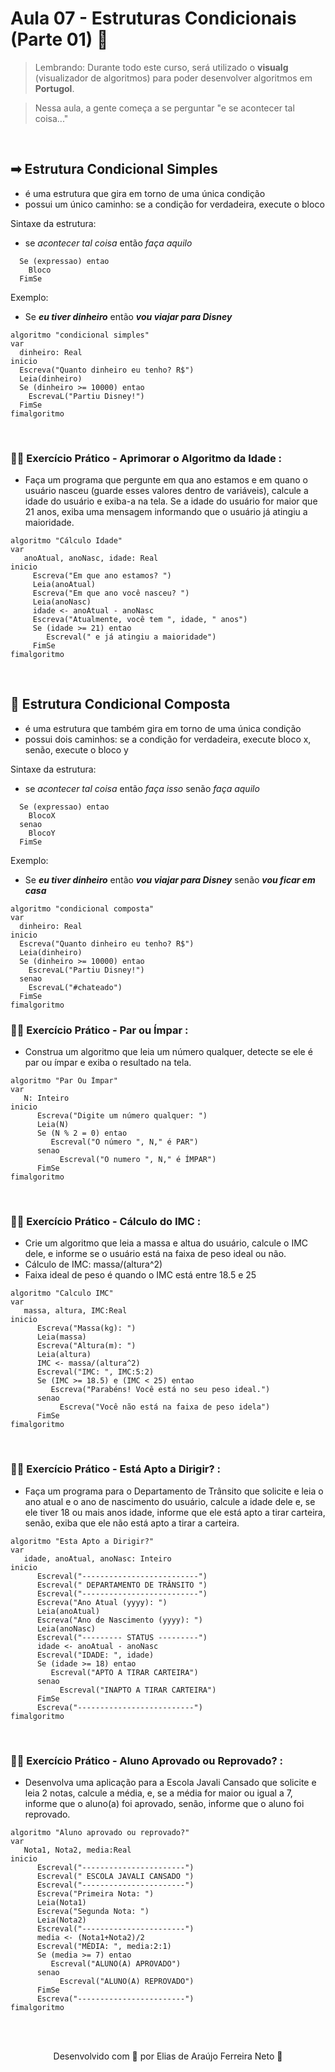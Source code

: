# Aula 07 - Estruturas Condicionais (Parte 01) 🔀

> Lembrando: Durante todo este curso, será utilizado o **visualg** (visualizador de algoritmos) para poder desenvolver algoritmos em **Portugol**.

> Nessa aula, a gente começa a se perguntar "e se acontecer tal coisa..."

<br>

## ➡ **Estrutura Condicional Simples**

* é uma estrutura que gira em torno de uma única condição 
* possui um único caminho: se a condição for verdadeira, execute o bloco

Sintaxe da estrutura: 

* se *acontecer tal coisa* então *faça aquilo*

````
  Se (expressao) entao
    Bloco
  FimSe
````

Exemplo:

* Se ***eu tiver dinheiro*** então ***vou viajar para Disney***

````
algoritmo "condicional simples"
var
  dinheiro: Real
inicio
  Escreva("Quanto dinheiro eu tenho? R$")
  Leia(dinheiro)
  Se (dinheiro >= 10000) entao
    EscrevaL("Partiu Disney!")
  FimSe
fimalgoritmo
````

<br>

### 🏋️‍♂️ **Exercício Prático - Aprimorar o Algoritmo da Idade :**

* Faça um programa que pergunte em qua ano estamos e em quano o usuário nasceu (guarde 
esses valores dentro de variáveis), calcule a idade do usuário e exiba-a na tela. Se
a idade do usuário for maior que 21 anos, exiba uma mensagem informando que o usuário
já atingiu a maioridade. 

````
algoritmo "Cálculo Idade"
var
   anoAtual, anoNasc, idade: Real
inicio
     Escreva("Em que ano estamos? ")
     Leia(anoAtual)
     Escreva("Em que ano você nasceu? ")
     Leia(anoNasc)
     idade <- anoAtual - anoNasc
     Escreva("Atualmente, você tem ", idade, " anos")
     Se (idade >= 21) entao
        Escreval(" e já atingiu a maioridade")
     FimSe
fimalgoritmo
````

<br>

## 🔀 **Estrutura Condicional Composta**

* é uma estrutura que também gira em torno de uma única condição 
* possui dois caminhos: se a condição for verdadeira, execute bloco x, senão, 
execute o bloco y

Sintaxe da estrutura: 

* se *acontecer tal coisa* então *faça isso* senão *faça aquilo*

````
  Se (expressao) entao
    BlocoX
  senao
    BlocoY
  FimSe
````

Exemplo:

* Se ***eu tiver dinheiro*** então ***vou viajar para Disney*** senão ***vou ficar em casa***

````
algoritmo "condicional composta"
var
  dinheiro: Real
inicio
  Escreva("Quanto dinheiro eu tenho? R$")
  Leia(dinheiro)
  Se (dinheiro >= 10000) entao
    EscrevaL("Partiu Disney!")
  senao
    EscrevaL("#chateado")
  FimSe
fimalgoritmo
````

### 🏋️‍♂️ **Exercício Prático - Par ou Ímpar :**

* Construa um algoritmo que leia um número qualquer, detecte se ele é par ou ímpar e exiba
o resultado na tela.

````
algoritmo "Par Ou Ímpar"
var
   N: Inteiro
inicio
      Escreva("Digite um número qualquer: ")
      Leia(N)
      Se (N % 2 = 0) entao
         Escreval("O número ", N," é PAR")
      senao
           Escreval("O numero ", N," é ÍMPAR")
      FimSe
fimalgoritmo
````

<br>

### 🏋️‍♂️ **Exercício Prático - Cálculo do IMC :**

* Crie um algoritmo que leia a massa e altua do usuário, calcule o IMC dele, e informe
se o usuário está na faixa de peso ideal ou não.
* Cálculo de IMC: massa/(altura^2)
* Faixa ideal de peso é quando o IMC está entre 18.5 e 25

````
algoritmo "Calculo IMC"
var
   massa, altura, IMC:Real
inicio
      Escreva("Massa(kg): ")
      Leia(massa)
      Escreva("Altura(m): ")
      Leia(altura)
      IMC <- massa/(altura^2)
      Escreval("IMC: ", IMC:5:2)
      Se (IMC >= 18.5) e (IMC < 25) entao
         Escreva("Parabéns! Você está no seu peso ideal.")
      senao
           Escreva("Você não está na faixa de peso idela")
      FimSe
fimalgoritmo
````

<br>

### 🏋️‍♂️ **Exercício Prático - Está Apto a Dirigir? :**

* Faça um programa para o Departamento de Trânsito que solicite e leia o ano atual e 
o ano de nascimento do usuário, calcule a idade dele e, se ele tiver 18 ou mais anos
idade, informe que ele está apto a tirar carteira, senão, exiba que ele não está apto 
a tirar a carteira.

````
algoritmo "Esta Apto a Dirigir?"
var
   idade, anoAtual, anoNasc: Inteiro
inicio
      Escreval("--------------------------")
      Escreval(" DEPARTAMENTO DE TRÂNSITO ")
      Escreval("--------------------------")
      Escreva("Ano Atual (yyyy): ")
      Leia(anoAtual)
      Escreva("Ano de Nascimento (yyyy): ")
      Leia(anoNasc)
      Escreval("--------- STATUS ---------")
      idade <- anoAtual - anoNasc
      Escreval("IDADE: ", idade)
      Se (idade >= 18) entao
         Escreval("APTO A TIRAR CARTEIRA")
      senao
           Escreval("INAPTO A TIRAR CARTEIRA")
      FimSe
      Escreva("--------------------------")
fimalgoritmo
````

<br>

### 🏋️‍♂️ **Exercício Prático - Aluno Aprovado ou Reprovado? :**

* Desenvolva uma aplicação para a Escola Javali Cansado que solicite e leia 2 notas,
calcule a média, e, se a média for maior ou igual a 7, informe que o aluno(a) foi
aprovado, senão, informe que o aluno foi reprovado.

````
algoritmo "Aluno aprovado ou reprovado?"
var
   Nota1, Nota2, media:Real
inicio
      Escreval("-----------------------")
      Escreval(" ESCOLA JAVALI CANSADO ")
      Escreval("-----------------------")
      Escreva("Primeira Nota: ")
      Leia(Nota1)
      Escreva("Segunda Nota: ")
      Leia(Nota2)
      Escreval("-----------------------")
      media <- (Nota1+Nota2)/2
      Escreval("MÉDIA: ", media:2:1)
      Se (media >= 7) entao
         Escreval("ALUNO(A) APROVADO")
      senao
           Escreval("ALUNO(A) REPROVADO")
      FimSe
      Escreva("------------------------")
fimalgoritmo
````

<br><br>

<p align="center"> Desenvolvido com 💙 por Elias de Araújo Ferreira Neto 👋 <p>